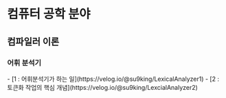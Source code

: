 <h1> 컴퓨터 공학 분야 </h1>

<h2>컴파일러 이론 </h2>
<h3>어휘 분석기</h3>
- [1 : 어휘분석기가 하는 일](https://velog.io/@su9king/LexicalAnalyzer1)
- [2 : 토큰화 작업의 핵심 개념](https://velog.io/@su9king/LexcialAnalyzer2)
